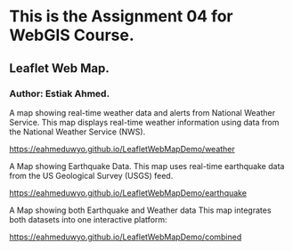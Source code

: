 # This is the Assignment 04 for WebGIS Course.
## Leaflet Web Map.
### Author: Estiak Ahmed.

A map showing real-time weather data and alerts from National Weather Service.
This map displays real-time weather information using data from the National Weather Service (NWS).

<https://eahmeduwyo.github.io/LeafletWebMapDemo/weather>

A Map showing Earthquake Data.
This map uses real-time earthquake data from the US Geological Survey (USGS) feed.

<https://eahmeduwyo.github.io/LeafletWebMapDemo/earthquake>

A Map showing both Earthquake and Weather data
This map integrates both datasets into one interactive platform:

<https://eahmeduwyo.github.io/LeafletWebMapDemo/combined>